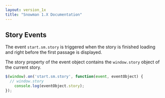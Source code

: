 ```yaml
---
layout: version_1x
title: "Snowman 1.X Documentation"
---
```


## Story Events

The event `start.sm.story` is triggered when the story is finished loading and right before the first passage is displayed.

The story property of the event object contains the `window.story` object of the current story.

```javascript
$(window).on('start.sm.story', function(event, eventObject) {
  // window.story
    console.log(eventObject.story);
});
```
